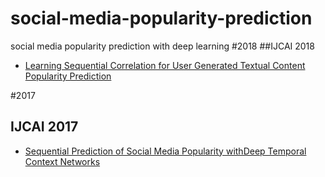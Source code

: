 # social-media-popularity-prediction
social media popularity prediction with deep learning
#2018
##IJCAI 2018
- [Learning Sequential Correlation for User Generated Textual Content Popularity Prediction](https://arxiv.org/pdf/1712.04443.pdf)

#2017
## IJCAI 2017
- [Sequential Prediction of Social Media Popularity withDeep Temporal Context Networks](https://arxiv.org/abs/1712.04443)
